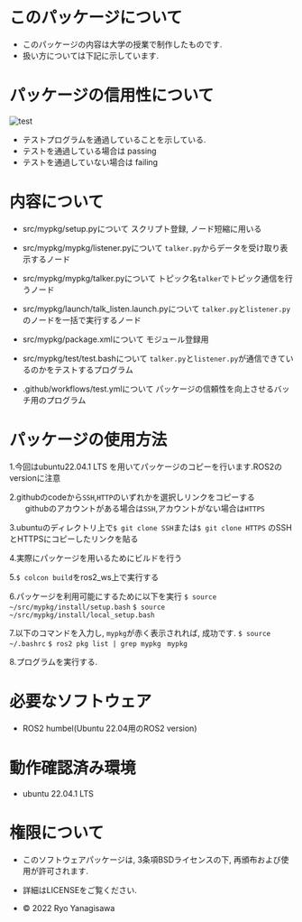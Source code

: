 # このパッケージについて

 * このパッケージの内容は大学の授業で制作したものです.
 * 扱い方については下記に示しています.

# パッケージの信用性について

 ![test](https://github.com/ryo0806/ros2_ws/actions/workflows/test.yml/badge.svg)
 * テストプログラムを通過していることを示している.
 * テストを通過している場合は passing　
 * テストを通過していない場合は failing

# 内容について

 * src/mypkg/setup.pyについて
	スクリプト登録, ノード短縮に用いる

 * src/mypkg/mypkg/listener.pyについて
	`talker.py`からデータを受け取り表示するノード

 * src/mypkg/mypkg/talker.pyについて
	トピック名`talker`でトピック通信を行うノード

 * src/mypkg/launch/talk_listen.launch.pyについて
	`talker.py`と`listener.py`のノードを一括で実行するノード

 * src/mypkg/package.xmlについて
	モジュール登録用

 * src/mypkg/test/test.bashについて
	`talker.py`と`listener.py`が通信できているのかをテストするプログラム

 * .github/workflows/test.ymlについて 
	パッケージの信頼性を向上させるバッチ用のプログラム

# パッケージの使用方法

 1.今回はubuntu22.04.1 LTS を用いてパッケージのコピーを行います.ROS2のversionに注意

 2.githubのcodeから`SSH`,`HTTP`のいずれかを選択しリンクをコピーする
　　githubのアカウントがある場合は`SSH`,アカウントがない場合は`HTTPS`

 3.ubuntuのディレクトリ上で`$ git clone SSH`または`$ git clone HTTPS`
   のSSHとHTTPSにコピーしたリンクを貼る

 4.実際にパッケージを用いるためにビルドを行う

 5.`$ colcon build`をros2_ws上で実行する

 6.パッケージを利用可能にするために以下を実行
    `$ source ~/src/mypkg/install/setup.bash`
    `$ source ~/src/mypkg/install/local_setup.bash`

 7.以下のコマンドを入力し, `mypkg`が赤く表示されれば, 成功です.
    `$ source ~/.bashrc`
    `$ ros2 pkg list | grep mypkg`
    ` mypkg`

 8.プログラムを実行する.

# 必要なソフトウェア

 * ROS2 humbel(Ubuntu 22.04用のROS2 version)

# 動作確認済み環境

 * ubuntu 22.04.1 LTS

# 権限について
 
 * このソフトウェアパッケージは, 3条項BSDライセンスの下, 再頒布および使用が許可されます.

 * 詳細はLICENSEをご覧ください.
 
 * © 2022 Ryo Yanagisawa

